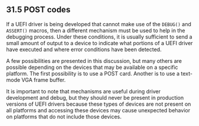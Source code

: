 <!--- @file
  31.5 POST codes

  Copyright (c) 2012-2018, Intel Corporation. All rights reserved.<BR>

  Redistribution and use in source (original document form) and 'compiled'
  forms (converted to PDF, epub, HTML and other formats) with or without
  modification, are permitted provided that the following conditions are met:

  1) Redistributions of source code (original document form) must retain the
     above copyright notice, this list of conditions and the following
     disclaimer as the first lines of this file unmodified.

  2) Redistributions in compiled form (transformed to other DTDs, converted to
     PDF, epub, HTML and other formats) must reproduce the above copyright
     notice, this list of conditions and the following disclaimer in the
     documentation and/or other materials provided with the distribution.

  THIS DOCUMENTATION IS PROVIDED BY TIANOCORE PROJECT "AS IS" AND ANY EXPRESS OR
  IMPLIED WARRANTIES, INCLUDING, BUT NOT LIMITED TO, THE IMPLIED WARRANTIES OF
  MERCHANTABILITY AND FITNESS FOR A PARTICULAR PURPOSE ARE DISCLAIMED. IN NO
  EVENT SHALL TIANOCORE PROJECT  BE LIABLE FOR ANY DIRECT, INDIRECT, INCIDENTAL,
  SPECIAL, EXEMPLARY, OR CONSEQUENTIAL DAMAGES (INCLUDING, BUT NOT LIMITED TO,
  PROCUREMENT OF SUBSTITUTE GOODS OR SERVICES; LOSS OF USE, DATA, OR PROFITS;
  OR BUSINESS INTERRUPTION) HOWEVER CAUSED AND ON ANY THEORY OF LIABILITY,
  WHETHER IN CONTRACT, STRICT LIABILITY, OR TORT (INCLUDING NEGLIGENCE OR
  OTHERWISE) ARISING IN ANY WAY OUT OF THE USE OF THIS DOCUMENTATION, EVEN IF
  ADVISED OF THE POSSIBILITY OF SUCH DAMAGE.

-->

## 31.5 POST codes

If a UEFI driver is being developed that cannot make use of the `DEBUG()` and
`ASSERT()` macros, then a different mechanism must be used to help in the
debugging process. Under these conditions, it is usually sufficient to send a
small amount of output to a device to indicate what portions of a UEFI driver
have executed and where error conditions have been detected.

A few possibilities are presented in this discussion, but many others are
possible depending on the devices that may be available on a specific platform.
The first possibility is to use a POST card. Another is to use a text-mode VGA
frame buffer.

It is important to note that mechanisms are useful during driver development
and debug, but they should never be present in production versions of UEFI
drivers because these types of devices are not present on all platforms and
accessing these devices may cause unexpected behavior on platforms that do not
include those devices.

